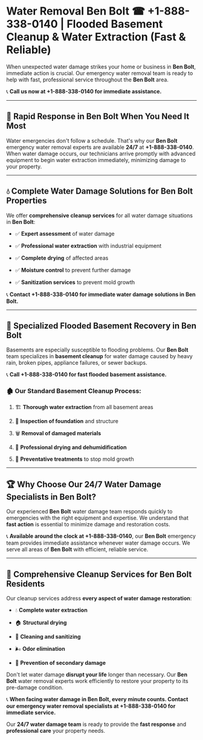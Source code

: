 # Water Removal Ben Bolt ☎ +1-888-338-0140 | Flooded Basement Cleanup & Water Extraction (Fast & Reliable)

When unexpected water damage strikes your home or business in **Ben Bolt**, immediate action is crucial. Our emergency water removal team is ready to help with fast, professional service throughout the **Ben Bolt** area. 

📞 **Call us now at +1-888-338-0140 for immediate assistance.**
---
## 🚀 Rapid Response in Ben Bolt When You Need It Most
Water emergencies don't follow a schedule. That's why our **Ben Bolt** emergency water removal experts are available **24/7** at **+1-888-338-0140**. When water damage occurs, our technicians arrive promptly with advanced equipment to begin water extraction immediately, minimizing damage to your property.
---
## 💧 Complete Water Damage Solutions for Ben Bolt Properties
We offer **comprehensive cleanup services** for all water damage situations in **Ben Bolt**:
- ✅ **Expert assessment** of water damage  
- ✅ **Professional water extraction** with industrial equipment  
- ✅ **Complete drying** of affected areas  
- ✅ **Moisture control** to prevent further damage  
- ✅ **Sanitization services** to prevent mold growth  
📞 **Contact +1-888-338-0140 for immediate water damage solutions in Ben Bolt.**
---
## 🌊 Specialized Flooded Basement Recovery in Ben Bolt
Basements are especially susceptible to flooding problems. Our **Ben Bolt** team specializes in **basement cleanup** for water damage caused by heavy rain, broken pipes, appliance failures, or sewer backups. 
📞 **Call +1-888-338-0140 for fast flooded basement assistance.**
### 🏚️ Our Standard Basement Cleanup Process:
1. 🏗️ **Thorough water extraction** from all basement areas  
2. 🔎 **Inspection of foundation** and structure  
3. 🗑️ **Removal of damaged materials**  
4. 💨 **Professional drying and dehumidification**  
5. 🚫 **Preventative treatments** to stop mold growth  
---
## 🏆 Why Choose Our 24/7 Water Damage Specialists in Ben Bolt?
Our experienced **Ben Bolt** water damage team responds quickly to emergencies with the right equipment and expertise. We understand that **fast action** is essential to minimize damage and restoration costs.
📞 **Available around the clock at +1-888-338-0140**, our **Ben Bolt** emergency team provides immediate assistance whenever water damage occurs. We serve all areas of **Ben Bolt** with efficient, reliable service.
---
## 🧹 Comprehensive Cleanup Services for Ben Bolt Residents
Our cleanup services address **every aspect of water damage restoration**:
- 💧 **Complete water extraction**  
- 🏠 **Structural drying**  
- 🧼 **Cleaning and sanitizing**  
- 🌬️ **Odor elimination**  
- 🚫 **Prevention of secondary damage**  
Don't let water damage **disrupt your life** longer than necessary. Our **Ben Bolt** water removal experts work efficiently to restore your property to its pre-damage condition.
📞 **When facing water damage in Ben Bolt, every minute counts. Contact our emergency water removal specialists at +1-888-338-0140 for immediate service.**
Our **24/7 water damage team** is ready to provide the **fast response** and **professional care** your property needs.
